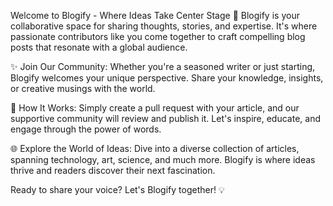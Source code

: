 Welcome to Blogify - Where Ideas Take Center Stage 🚀
Blogify is your collaborative space for sharing thoughts, stories, and expertise. It's where passionate contributors like you come together to craft compelling blog posts that resonate with a global audience.

✨ Join Our Community: Whether you're a seasoned writer or just starting, Blogify welcomes your unique perspective. Share your knowledge, insights, or creative musings with the world.

📝 How It Works: Simply create a pull request with your article, and our supportive community will review and publish it. Let's inspire, educate, and engage through the power of words.

🌐 Explore the World of Ideas: Dive into a diverse collection of articles, spanning technology, art, science, and much more. Blogify is where ideas thrive and readers discover their next fascination.

Ready to share your voice? Let's Blogify together! 💡